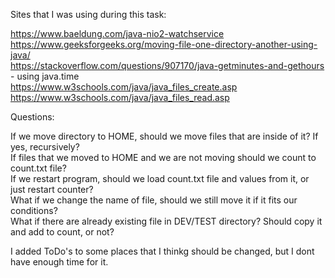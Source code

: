 Sites that I was using during this task:

https://www.baeldung.com/java-nio2-watchservice \
https://www.geeksforgeeks.org/moving-file-one-directory-another-using-java/ \
https://stackoverflow.com/questions/907170/java-getminutes-and-gethours - using java.time \
https://www.w3schools.com/java/java_files_create.asp \
https://www.w3schools.com/java/java_files_read.asp 



Questions:

If we move directory to HOME, should we move files that are inside of it? If yes, recursively? \
If files that we moved to HOME and we are not moving should we count to count.txt file? \
If we restart program, should we load count.txt file and values from it, or just restart counter? \
What if we change the name of file, should we still move it if it fits our conditions? \
What if there are already existing file in DEV/TEST directory? Should copy it and add to count, or not?
 
 
I added ToDo's to some places that I thinkg should be changed, but I dont have enough time for it.